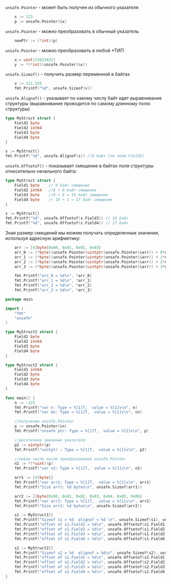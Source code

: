 `unsafe.Pointer` - может быть получен из обычного указателя

```go
	x := 123
	p := unsafe.Pointer(&x)
```


`unsafe.Pointer` - можно преобразовать в обычный указатель

```go
	newPtr := (*int)(p)
```

`unsafe.Pointer` - можно преобразовать в любой \*ТИП
```go
	x:= uint(23423432)
	y := *(*int)(unsafe.Pointer(&x)) 
```

`unsafe.Sizeof()` - получить размер переменной в байтах 
```go
	v := 111.555
	fmt.Printf("%d", unsafe.Sizeof(v))
```

`unsafe.Alignof()` - указывает по какому числу байт идет выравнивание структуры (выравнивание проводится по самому длинному полю структуры)
```go
type MyStruct struct {
	Field1 byte
	Field2 int64
	Field3 byte
	Field4 byte
}

s := MyStruct{}
fmt.Printf("%d", unsafe.Alignof(s)) //8 байт (по полю Field2)
```


`unsafe.Offsetof()` - показывает смещение в байтах поля структуры относительно начального байта:
```go
type MyStruct struct {
	Field1 byte    // 0 байт смещение
	Field2 int64   //8 + 0 байт смещение
	Field3 byte    //8 + 8 = 16 байт смещение
	Field4 byte    // 16 + 1 = 17 байт смещение 
}

s := MyStruct{}
fmt.Printf("%d", unsafe.Offsetof(s.Field3)) // 16 байт 
fmt.Printf("%d", unsafe.Offsetof(s.Field4)) // 17 байт
```

Зная размер смещений мы можем получать определенные  значения, используя адресную арифметику:
```go
	arr := [4]byte{0x00, 0x01, 0x02, 0x03}
	arr_0 := (*byte)(unsafe.Pointer(uintptr(unsafe.Pointer(&arr)) + 0*unsafe.Sizeof(arr[0])))
	arr_1 := (*byte)(unsafe.Pointer(uintptr(unsafe.Pointer(&arr)) + 1*unsafe.Sizeof(arr[0])))
	arr_2 := (*byte)(unsafe.Pointer(uintptr(unsafe.Pointer(&arr)) + 2*unsafe.Sizeof(arr[0])))
	arr_3 := (*byte)(unsafe.Pointer(uintptr(unsafe.Pointer(&arr)) + 3*unsafe.Sizeof(arr[0])))

	fmt.Printf("arr_0 = %d\n", *arr_0)
	fmt.Printf("arr_1 = %d\n", *arr_1)
	fmt.Printf("arr_2 = %d\n", *arr_2)
	fmt.Printf("arr_3 = %d\n", *arr_3)
```

	


```go
package main

import (
	"fmt"
	"unsafe"
)

type MyStruct1 struct {
	Field1 byte
	Field2 int64
	Field3 byte
	Field4 byte
}

type MyStruct2 struct {
	Field1 int64
	Field2 byte
	Field3 byte
	Field4 byte
}

func main() {
	n := -123
	fmt.Printf("var n: Type = %[1]T,  value = %[1]v\n", n)
	fmt.Printf("var &n: Type = %[1]T,  value = %[1]v\n", &n)

	//получение unsafe.Pointer
	p := unsafe.Pointer(&n)
	fmt.Printf("unsafe ptr: Type = %[1]T,  value = %[1]v\n", p)

	//десятичное значение указателя
	p2 := uintptr(p)
	fmt.Printf("uintptr : Type = %[1]T,  value = %[1]v\n", p2)

	//новое число после преобразования unsafe.Pointer
	n2 := *(*uint)(p)
	fmt.Printf("var n2: Type = %[1]T,  value = %[1]v\n", n2)

	arr1 := [4]byte{}
	fmt.Printf("var arr1: Type = %[1]T,  value = %[1]v\n", arr1)
	fmt.Printf("Size arr1: %d bytes\n", unsafe.Sizeof(arr1))

	arr2 := []byte{0x00, 0x01, 0x02, 0x03, 0x04, 0x05, 0x06}
	fmt.Printf("var arr2: Type = %[1]T,  value = %[1]v\n", arr2)
	fmt.Printf("Size arr2: %d bytes\n", unsafe.Sizeof(arr2))

	s1 := MyStruct1{}
	fmt.Printf("Sizeof s1 = %d  alignof = %d \n", unsafe.Sizeof(s1), unsafe.Alignof(s1))
	fmt.Printf("offset of s1.Field1 = %d\n", unsafe.Offsetof(s1.Field1))
	fmt.Printf("offset of s1.Field2 = %d\n", unsafe.Offsetof(s1.Field2))
	fmt.Printf("offset of s1.Field3 = %d\n", unsafe.Offsetof(s1.Field3))
	fmt.Printf("offset of s1.Field4 = %d\n", unsafe.Offsetof(s1.Field4))

	s2 := MyStruct2{}
	fmt.Printf("Sizeof s2 = %d  alignof = %d\n", unsafe.Sizeof(s2), unsafe.Alignof(s2))
	fmt.Printf("offset of s2.Field1 = %d\n", unsafe.Offsetof(s2.Field1))
	fmt.Printf("offset of s2.Field2 = %d\n", unsafe.Offsetof(s2.Field2))
	fmt.Printf("offset of s2.Field3 = %d\n", unsafe.Offsetof(s2.Field3))
	fmt.Printf("offset of s2.Field4 = %d\n", unsafe.Offsetof(s2.Field4))
}
```


#### 